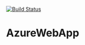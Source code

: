 [![Build Status](https://dev.azure.com/AhmedKamel0673/AzurePipeline/_apis/build/status/Production?branchName=master)](https://dev.azure.com/AhmedKamel0673/AzurePipeline/_build/latest?definitionId=1&branchName=master)
# AzureWebApp
